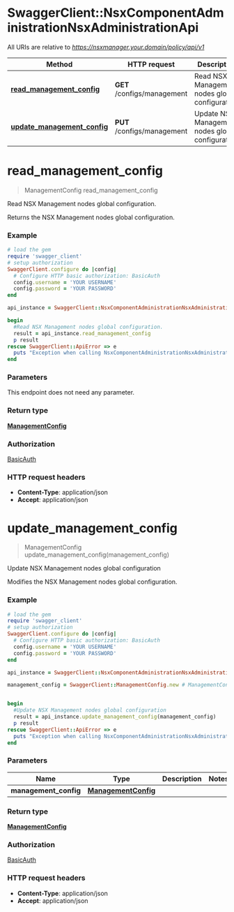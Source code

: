 # SwaggerClient::NsxComponentAdministrationNsxAdministrationApi

All URIs are relative to *https://nsxmanager.your.domain/policy/api/v1*

Method | HTTP request | Description
------------- | ------------- | -------------
[**read_management_config**](NsxComponentAdministrationNsxAdministrationApi.md#read_management_config) | **GET** /configs/management | Read NSX Management nodes global configuration.
[**update_management_config**](NsxComponentAdministrationNsxAdministrationApi.md#update_management_config) | **PUT** /configs/management | Update NSX Management nodes global configuration


# **read_management_config**
> ManagementConfig read_management_config

Read NSX Management nodes global configuration.

Returns the NSX Management nodes global configuration. 

### Example
```ruby
# load the gem
require 'swagger_client'
# setup authorization
SwaggerClient.configure do |config|
  # Configure HTTP basic authorization: BasicAuth
  config.username = 'YOUR USERNAME'
  config.password = 'YOUR PASSWORD'
end

api_instance = SwaggerClient::NsxComponentAdministrationNsxAdministrationApi.new

begin
  #Read NSX Management nodes global configuration.
  result = api_instance.read_management_config
  p result
rescue SwaggerClient::ApiError => e
  puts "Exception when calling NsxComponentAdministrationNsxAdministrationApi->read_management_config: #{e}"
end
```

### Parameters
This endpoint does not need any parameter.

### Return type

[**ManagementConfig**](ManagementConfig.md)

### Authorization

[BasicAuth](../README.md#BasicAuth)

### HTTP request headers

 - **Content-Type**: application/json
 - **Accept**: application/json



# **update_management_config**
> ManagementConfig update_management_config(management_config)

Update NSX Management nodes global configuration

Modifies the NSX Management nodes global configuration.

### Example
```ruby
# load the gem
require 'swagger_client'
# setup authorization
SwaggerClient.configure do |config|
  # Configure HTTP basic authorization: BasicAuth
  config.username = 'YOUR USERNAME'
  config.password = 'YOUR PASSWORD'
end

api_instance = SwaggerClient::NsxComponentAdministrationNsxAdministrationApi.new

management_config = SwaggerClient::ManagementConfig.new # ManagementConfig | 


begin
  #Update NSX Management nodes global configuration
  result = api_instance.update_management_config(management_config)
  p result
rescue SwaggerClient::ApiError => e
  puts "Exception when calling NsxComponentAdministrationNsxAdministrationApi->update_management_config: #{e}"
end
```

### Parameters

Name | Type | Description  | Notes
------------- | ------------- | ------------- | -------------
 **management_config** | [**ManagementConfig**](ManagementConfig.md)|  | 

### Return type

[**ManagementConfig**](ManagementConfig.md)

### Authorization

[BasicAuth](../README.md#BasicAuth)

### HTTP request headers

 - **Content-Type**: application/json
 - **Accept**: application/json



